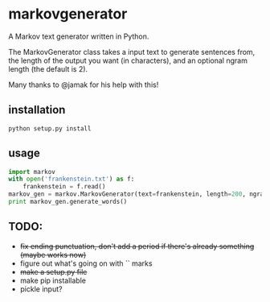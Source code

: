 markovgenerator
==============

A Markov text generator written in Python.

The MarkovGenerator class takes a input text to generate sentences from, the length of the output you want (in characters), and an optional ngram length (the default is 2).

Many thanks to @jamak for his help with this!

installation
-----------

```
python setup.py install
```

usage
----

```py
import markov
with open('frankenstein.txt') as f:
    frankenstein = f.read()
markov_gen = markov.MarkovGenerator(text=frankenstein, length=200, ngram=3)
print markov_gen.generate_words()
```

TODO:
----
- ~~fix ending punctuation, don't add a period if there's already something (maybe works now)~~
- figure out what's going on with `` marks
- ~~make a setup.py file~~
- make pip installable
- pickle input?
